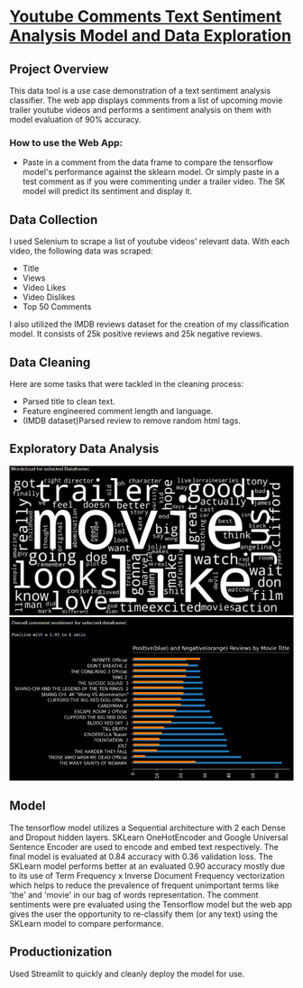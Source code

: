 # [Youtube Comments Text Sentiment Analysis Model and Data Exploration](https://yt-comment-sentiment-analysis.herokuapp.com/)
## Project Overview
This data tool is a use case demonstration of a text sentiment analysis classifier. The web app displays comments from a list of upcoming movie trailer youtube videos and performs a sentiment analysis on them with model evaluation of 90% accuracy. 

### How to use the Web App:
* Paste in a comment from the data frame to compare the tensorflow model's performance against the sklearn model. Or simply paste in a test comment as if you were commenting under a trailer video. The SK model will predict its sentiment and display it.

## Data Collection
I used Selenium to scrape a list of youtube videos' relevant data. With each video, the following data was scraped:
* Title
* Views
* Video Likes
* Video Dislikes
* Top 50 Comments

I also utilized the IMDB reviews dataset for the creation of my classification model. It consists of 25k positive reviews and 25k negative reviews.

## Data Cleaning
Here are some tasks that were tackled in the cleaning process:
* Parsed title to clean text.
* Feature engineered comment length and language.
* (IMDB dataset)Parsed review to remove random html tags.

## Exploratory Data Analysis
![alt text](https://github.com/danteairdharris/CommentSentimentAnalysis/blob/master/cloud_still.png)
![alt text](https://github.com/danteairdharris/CommentSentimentAnalysis/blob/master/bar.png)

## Model
The tensorflow model utilizes a Sequential architecture with 2 each Dense and Dropout hidden layers. SKLearn OneHotEncoder and Google Universal Sentence Encoder are used to encode and embed text respectively. The final model is evaluated at 0.84 accuracy with 0.36 validation loss. The SKLearn model performs better at an evaluated 0.90 accuracy mostly due to its use of Term Frequency x Inverse Document Frequency vectorization which helps to reduce the prevalence of frequent unimportant terms like 'the' and 'movie' in our bag of words representation. The comment sentiments were pre evaluated using the Tensorflow model but the web app gives the user the opportunity to re-classify them (or any text) using the SKLearn model to compare performance.

## Productionization
Used Streamlit to quickly and cleanly deploy the model for use.

